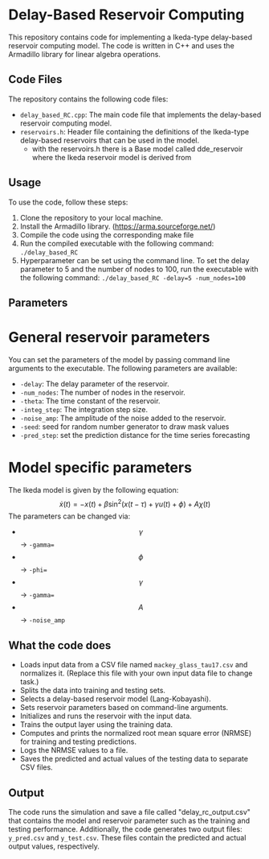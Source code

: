 # Delay-Based Reservoir Computing

This repository contains code for implementing a Ikeda-type delay-based reservoir computing model. The code is written in C++ and uses the Armadillo library for linear algebra operations.

## Code Files

The repository contains the following code files:

- `delay_based_RC.cpp`: The main code file that implements the delay-based reservoir computing model.
- `reservoirs.h`: Header file containing the definitions of the Ikeda-type delay-based reservoirs that can be used in the model.
    - with the reservoirs.h there is a Base model called dde_reservoir where the Ikeda reservoir model is derived from 

## Usage

To use the code, follow these steps:

1. Clone the repository to your local machine.
2. Install the Armadillo library. (https://arma.sourceforge.net/)
3. Compile the code using the corresponding make file
4. Run the compiled executable with the following command: `./delay_based_RC`
5. Hyperparameter can be set using the command line. To set the delay parameter to 5 and the number of nodes to 100, run the executable with the following command: `./delay_based_RC -delay=5 -num_nodes=100`

## Parameters
# General reservoir parameters
You can set the parameters of the model by passing command line arguments to the executable. The following parameters are available:

- `-delay`: The delay parameter of the reservoir.
- `-num_nodes`: The number of nodes in the reservoir.
- `-theta`: The time constant of the reservoir.
- `-integ_step`: The integration step size.
- `-noise_amp`: The amplitude of the noise added to the reservoir.
- `-seed`: seed for random number generator to draw mask values
- `-pred_step`: set the prediction distance for the time series forecasting 

# Model specific parameters
The Ikeda model is given by the following equation:
$$ \dot{x}(t) = -x(t) +\beta\sin^2(x(t-\tau) + \gamma u(t) + \phi) + A\chi(t) $$
The parameters can be changed via:
- $$\gamma$$    →   `-gamma=`
- $$\phi$$      →   `-phi=`
- $$\gamma$$    →   `-gamma=`
- $$A$$         →   `-noise_amp`

## What the code does

- Loads input data from a CSV file named `mackey_glass_tau17.csv` and normalizes it. (Replace this file with your own input data file to change task.)
- Splits the data into training and testing sets.
- Selects a delay-based reservoir model (Lang-Kobayashi).
- Sets reservoir parameters based on command-line arguments.
- Initializes and runs the reservoir with the input data.
- Trains the output layer using the training data.
- Computes and prints the normalized root mean square error (NRMSE) for training and testing predictions.
- Logs the NRMSE values to a file.
- Saves the predicted and actual values of the testing data to separate CSV files.

## Output
The code runs the simulation and save a file called "delay_rc_output.csv" that contains the model and reservoir parameter such as the training and testing performance. Additionally, the code generates two output files: `y_pred.csv` and `y_test.csv`. These files contain the predicted and actual output values, respectively.
